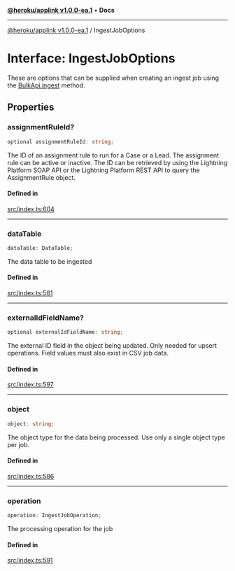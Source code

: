 [**@heroku/applink v1.0.0-ea.1**](../README.md) • **Docs**

***

[@heroku/applink v1.0.0-ea.1](../README.md) / IngestJobOptions

# Interface: IngestJobOptions

These are options that can be supplied when creating an ingest job using the
[BulkApi.ingest](BulkApi.md#ingest) method.

## Properties

### assignmentRuleId?

```ts
optional assignmentRuleId: string;
```

The ID of an assignment rule to run for a Case or a Lead. The assignment rule
can be active or inactive. The ID can be retrieved by using the Lightning
Platform SOAP API or the Lightning Platform REST API to query the AssignmentRule object.

#### Defined in

[src/index.ts:604](https://github.com/heroku/heroku-applink-nodejs/blob/2642d389dda315880ee5a3612d84ccbd71f43b77/src/index.ts#L604)

***

### dataTable

```ts
dataTable: DataTable;
```

The data table to be ingested

#### Defined in

[src/index.ts:581](https://github.com/heroku/heroku-applink-nodejs/blob/2642d389dda315880ee5a3612d84ccbd71f43b77/src/index.ts#L581)

***

### externalIdFieldName?

```ts
optional externalIdFieldName: string;
```

The external ID field in the object being updated. Only needed for upsert
operations. Field values must also exist in CSV job data.

#### Defined in

[src/index.ts:597](https://github.com/heroku/heroku-applink-nodejs/blob/2642d389dda315880ee5a3612d84ccbd71f43b77/src/index.ts#L597)

***

### object

```ts
object: string;
```

The object type for the data being processed. Use only a single object type per job.

#### Defined in

[src/index.ts:586](https://github.com/heroku/heroku-applink-nodejs/blob/2642d389dda315880ee5a3612d84ccbd71f43b77/src/index.ts#L586)

***

### operation

```ts
operation: IngestJobOperation;
```

The processing operation for the job

#### Defined in

[src/index.ts:591](https://github.com/heroku/heroku-applink-nodejs/blob/2642d389dda315880ee5a3612d84ccbd71f43b77/src/index.ts#L591)
